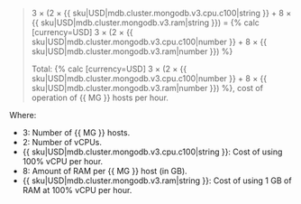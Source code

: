 > 3 × (2 × {{ sku|USD|mdb.cluster.mongodb.v3.cpu.c100|string }} + 8 × {{ sku|USD|mdb.cluster.mongodb.v3.ram|string }}) = {% calc [currency=USD] 3 × (2 × {{ sku|USD|mdb.cluster.mongodb.v3.cpu.c100|number }} + 8 × {{ sku|USD|mdb.cluster.mongodb.v3.ram|number }}) %}
>
> Total: {% calc [currency=USD] 3 × (2 × {{ sku|USD|mdb.cluster.mongodb.v3.cpu.c100|number }} + 8 × {{ sku|USD|mdb.cluster.mongodb.v3.ram|number }}) %}, cost of operation of {{ MG }} hosts per hour.

Where:
* 3: Number of {{ MG }} hosts.
* 2: Number of vCPUs.
* {{ sku|USD|mdb.cluster.mongodb.v3.cpu.c100|string }}: Cost of using 100% vCPU per hour.
* 8: Amount of RAM per {{ MG }} host (in GB).
* {{ sku|USD|mdb.cluster.mongodb.v3.ram|string }}: Cost of using 1 GB of RAM at 100% vCPU per hour.